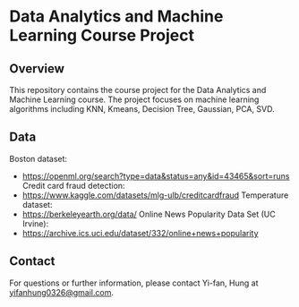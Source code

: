 # Data Analytics and Machine Learning Course Project

## Overview

This repository contains the course project for the Data Analytics and Machine Learning course. The project focuses on machine learning algorithms including KNN, Kmeans, Decision Tree, Gaussian, 
PCA, SVD.

## Data

Boston dataset:
* https://openml.org/search?type=data&status=any&id=43465&sort=runs
Credit card fraud detection: 
* https://www.kaggle.com/datasets/mlg-ulb/creditcardfraud
Temperature dataset:
* https://berkeleyearth.org/data/
Online News Popularity Data Set (UC Irvine):
* https://archive.ics.uci.edu/dataset/332/online+news+popularity

## Contact

For questions or further information, please contact Yi-fan, Hung at yifanhung0326@gmail.com.
